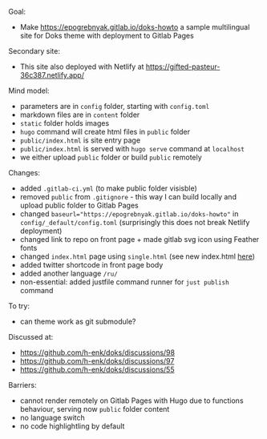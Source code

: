 Goal: 

- Make <https://epogrebnyak.gitlab.io/doks-howto> a sample multilingual site for Doks theme
  with deployment to Gitlab Pages

Secondary site:

- This site also deployed with Netlify at https://gifted-pasteur-36c387.netlify.app/

Mind model:

- parameters are in `config` folder, starting with `config.toml` 
- markdown files are in `content` folder
- `static` folder holds images 
- `hugo` command will create html files in `public` folder
- `public/index.html` is site entry page 
- `public/index.html` is served with `hugo serve` command at `localhost`
- we either upload `public` folder or build `public` remotely


Changes:

- added `.gitlab-ci.yml` (to make public folder visisble)
- removed `public` from `.gitignore` - this way I can build locally and upload public folder to Gitlab Pages
- changed `baseurl="https://epogrebnyak.gitlab.io/doks-howto"` in `config/_default/config.toml`
  (surprisingly this does not break Netlify deployment)
- changed link to repo on front page + made gitlab svg icon using Feather fonts
- changed `index.html` page using `single.html` (see new index.html [here](https://gitlab.com/epogrebnyak/doks-howto/-/blob/master/layouts/index.html))
- added twitter shortcode in front page body
- added another language `/ru/`
- non-essential: added justfile command runner for `just publish` command




To try:

- can theme work as git submodule?


Discussed at:

- https://github.com/h-enk/doks/discussions/98
- https://github.com/h-enk/doks/discussions/97
- https://github.com/h-enk/doks/discussions/55


Barriers:

- cannot render remotely on Gitlab Pages with Hugo due to functions behaviour, serving now `public` folder content
- no language switch
- no code highlightling by default

